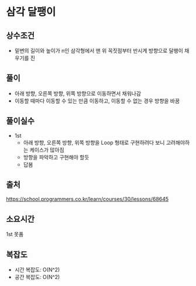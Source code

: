 # 삼각 달팽이

## 상수조건
- 밑변의 길이와 높이가 n인 삼각형에서 맨 위 꼭짓점부터 반시계 방향으로 달팽이 채우기를 진

## 풀이
- 아래 방향, 오른쪽 방향, 위쪽 방향으로 이동하면서 채워나감
- 이동할 때마다 이동할 수 있는 만큼 이동하고, 이동할 수 없는 경우 방향을 바꿈

## 풀이실수

- 1st
    - 아래 방향, 오른쪽 방향, 위쪽 방향을 Loop 형태로 구현하려다 보니 고려해야하는 케이스가 많아짐
    - 방향을 파악하고 구현해야 할듯
    - 답봄

## 출처
https://school.programmers.co.kr/learn/courses/30/lessons/68645


## 소요시간
1st 못품

## 복잡도
- 시간 복잡도: O(N^2)
- 공간 복잡도: O(N^2)
